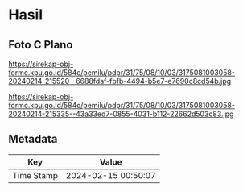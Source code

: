 # Hasil

## Foto C Plano

https://sirekap-obj-formc.kpu.go.id/584c/pemilu/pdpr/31/75/08/10/03/3175081003058-20240214-215520--6688fdaf-fbfb-4494-b5e7-e7690c8cd54b.jpg

https://sirekap-obj-formc.kpu.go.id/584c/pemilu/pdpr/31/75/08/10/03/3175081003058-20240214-215335--43a33ed7-0855-4031-b112-22662d503c83.jpg


## Metadata

| Key        | Value               |
| ---------- | ------------------- |
| Time Stamp | 2024-02-15 00:50:07 |



